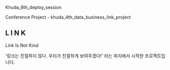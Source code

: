 Khuda_6th_deploy_session

Conference Project - khuda_4th_data_business_link_project

## L I N K

Link
Is
Not
Kind

'링크는 친절하지 않다. 우리가 친절하게 보여주겠다!' 라는 취지에서 시작한 프로젝트입니다.
